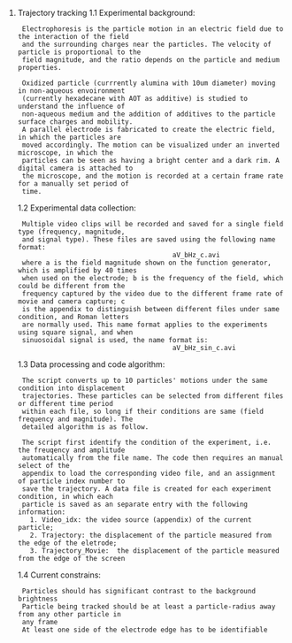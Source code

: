 1. Trajectory tracking
	1.1 Experimental background:

		Electrophoresis is the particle motion in an electric field due to the interaction of the field 
		and the surrounding charges near the particles. The velocity of particle is proportional to the
		field magnitude, and the ratio depends on the particle and medium properties.

		Oxidized particle (currrently alumina with 10um diameter) moving in non-aqueous envoironment 
		(currently hexadecane with AOT as additive) is studied to understand the influence of 
		non-aqueous medium and the addition of additives to the particle surface charges and mobility. 
		A parallel electrode is fabricated to create the electric field, in which the particles are 
		moved accordingly. The motion can be visualized under an inverted microscope, in which the 
		particles can be seen as having a bright center and a dark rim. A digital camera is attached to 
		the microscope, and the motion is recorded at a certain frame rate for a manually set period of
		time.

	1.2 Experimental data collection:

		Multiple video clips will be recorded and saved for a single field type (frequency, magnitude, 
		and signal type). These files are saved using the following name format:
											  aV_bHz_c.avi
		where a is the field magnitude shown on the function generator, which is amplified by 40 times
		when used on the electrode; b is the frequency of the field, which could be different from the
		frequency captured by the video due to the different frame rate of movie and camera capture; c
		is the appendix to distinguish between different files under same condition, and Roman letters
		are normally used. This name format applies to the experiments using square signal, and when
		sinuosoidal signal is used, the name format is:
											  aV_bHz_sin_c.avi

	1.3 Data processing and code algorithm:

		The script converts up to 10 particles' motions under the same condition into displacement 
		trajectories. These particles can be selected from different files or different time period
		within each file, so long if their conditions are same (field frequency and magnitude). The
		detailed algorithm is as follow.

		The script first identify the condition of the experiment, i.e. the freuqency and amplitude
		automatically from the file name. The code then requires an manual select of the
		appendix to load the corresponding video file, and an assignment of particle index number to 
		save the trajectory. A data file is created for each experiment condition, in which each 
		particle is saved as an separate entry with the following information:
		  1. Video_idx: the video source (appendix) of the current particle;
		  2. Trajectory: the displacement of the particle measured from the edge of the eletrode;
		  3. Trajectory_Movie:  the displacement of the particle measured from the edge of the screen

  	1.4 Current constrains:
	
		Particles should has significant contrast to the background brightness
		Particle being tracked should be at least a particle-radius away from any other particle in 
		any frame
		At least one side of the electrode edge has to be identifiable
